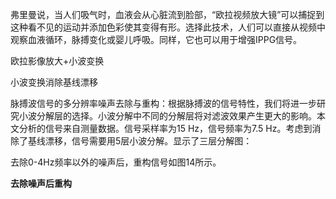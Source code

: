 

弗里曼说，当人们吸气时，血液会从心脏流到脸部，“欧拉视频放大镜”可以捕捉到这种看不见的运动并添加色彩使其变得有形。选择此技术，人们可以直接从视频中观察血液循环，脉搏变化或婴儿呼吸。同样，它也可以用于增强IPPG信号。

欧拉影像放大+小波变换

小波变换消除基线漂移

脉搏波信号的多分辨率噪声去除与重构：根据脉搏波的信号特性，我们将进一步研究小波分解层的选择。小波分解中不同的分解层将对滤波效果产生更大的影响。本文分析的信号来自测量数据。信号采样率为15  Hz，信号频率为7.5 Hz。考虑到消除了基线漂移，信号需要用5层小波分解。显示了三层分解图：

去除0-4Hz频率以外的噪声后，重构信号如图14所示。

**去除噪声后重构**